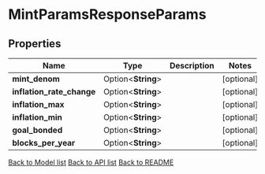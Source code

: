 # MintParamsResponseParams

## Properties

Name | Type | Description | Notes
------------ | ------------- | ------------- | -------------
**mint_denom** | Option<**String**> |  | [optional]
**inflation_rate_change** | Option<**String**> |  | [optional]
**inflation_max** | Option<**String**> |  | [optional]
**inflation_min** | Option<**String**> |  | [optional]
**goal_bonded** | Option<**String**> |  | [optional]
**blocks_per_year** | Option<**String**> |  | [optional]

[Back to Model list](../README.md#documentation-for-models) [Back to API list](../README.md#documentation-for-api-endpoints) [Back to README](../README.md)



